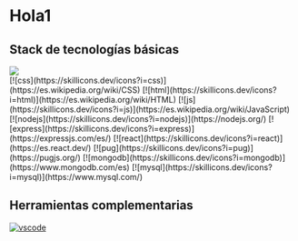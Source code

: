 # Hola1

## Stack de tecnologías básicas
<div>
<img src="https://skillicons.dev/icons?i=css)](https://es.wikipedia.org/wiki/CSS"></img>
</div>
[![css](https://skillicons.dev/icons?i=css)](https://es.wikipedia.org/wiki/CSS)
[![html](https://skillicons.dev/icons?i=html)](https://es.wikipedia.org/wiki/HTML)
[![js](https://skillicons.dev/icons?i=js)](https://es.wikipedia.org/wiki/JavaScript)
[![nodejs](https://skillicons.dev/icons?i=nodejs)](https://nodejs.org/)
[![express](https://skillicons.dev/icons?i=express)](https://expressjs.com/es/)
[![react](https://skillicons.dev/icons?i=react)](https://es.react.dev/)
[![pug](https://skillicons.dev/icons?i=pug)](https://pugjs.org/)
[![mongodb](https://skillicons.dev/icons?i=mongodb)](https://www.mongodb.com/es)
[![mysql](https://skillicons.dev/icons?i=mysql)](https://www.mysql.com/)

## Herramientas complementarias
[![vscode](https://skillicons.dev/icons?i=vscode)](https://code.visualstudio.com/)